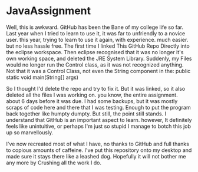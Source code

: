 # JavaAssignment

Well, this is awkward.
GitHub has been the Bane of my college life so far.
Last year when I tried to learn to use it, it was far to unfriendly to a novice user.
this year, trying to learn to use it again, with experience. much easier.
but no less hassle free.
The first time I linked This GitHub Repo Directly into the eclipse workspace.
Then eclipse recognised that it was no longer it's own working space, and deleted the JRE System Library.
Suddenly, my Files would no longer run the Control class, as it was not recognized anything.
Not that it was a Control Class, not even the String component in the:
public static void main(String[] args)

So I thought I'd delete the repo and try to fix it.
But it was linked, so it also deleted all the files I was working on.
you know, the entire assignment. about 6 days before it was due.
I had some backups, but it was mostly scraps of code here and there that I was testing.
Enough to put the program back together like humpty dumpty.
But still, the point still stands. I understand that GitHub is an important aspect to learn.
however, It definitely feels like unintuitive, or perhaps I'm just so stupid I manage to
botch this job up so marvellously.

I've now recreated most of what I have, no thanks to GitHub and full thanks to
copious amounts of caffeine.
I've put this repository onto my desktop and made sure it stays there like a leashed dog.
Hopefully it will not bother me any more by Crushing all the work I do.
